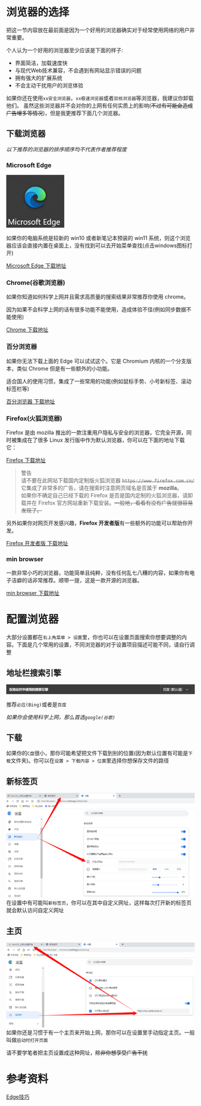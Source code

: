 # 浏览器的选择

把这一节内容放在最前面是因为一个好用的浏览器确实对于经常使用网络的用户非常重要。

个人认为一个好用的浏览器至少应该是下面的样子:

* 界面简洁，加载速度快
* 与现代Web技术兼容，不会遇到有网站显示错误的问题
* 拥有强大的扩展系统
* 不会主动干扰用户的浏览体验

如果你还在使用`xx安全浏览器`，`xx极速浏览器`或者`双核浏览器`等浏览器，我建议你卸载他们。
虽然这些浏览器并不会对你的上网有任何实质上的影响(~~不过有可能会造成广告增多等情况~~)，但是我更推荐下面几个浏览器。

## 下载浏览器

*以下推荐的浏览器的排序顺序均不代表作者推荐程度*

### Microsoft Edge

![edge](../img/chap2_edge.png)

如果你的电脑系统是较新的 win10 或者新笔记本预装的 win11 系统，则这个浏览器应该会直接内置在桌面上，没有找到可以去开始菜单查找(点击windows图标打开)

[Microsoft Edge 下载地址](https://www.microsoft.com/zh-cn/edge)

### Chrome(谷歌浏览器)

如果你知道如何科学上网并且需求高质量的搜索结果非常推荐你使用 chrome。

因为如果不会科学上网的话有很多功能不能使用，造成体验不佳(例如同步数据不能使用)

[Chrome 下载地址](https://www.google.com/chrome/)

### 百分浏览器

如果你无法下载上面的 Edge 可以试试这个。它是 Chromium 内核的一个分支版本，类似 Chrome 但是有一些额外的小功能。

适合国人的使用习惯，集成了一些常用的功能(例如鼠标手势、小号新标签、滚动标签栏等)

[百分浏览器 下载地址](https://www.centbrowser.cn/)

### Firefox(火狐浏览器)

Firefox 是由 mozilla 推出的一款注重用户隐私与安全的浏览器，它完全开源，同时被集成在了很多 Linux 发行版中作为默认浏览器，你可以在下面的地址下载它：

[Firefox 下载地址](https://www.mozilla.org/zh-CN/firefox/)

> 警告\
> 请不要在此网站下载国内定制版火狐浏览器 ~~`https://www.firefox.com.cn/`~~ 它集成了非常多的广告，请在搜索时注意网页域名是否属于 **mozilla**。\
> 如果你不确定自己已经下载的 Firefox 是否是国内定制的火狐浏览器，请卸载并在 Firefox 官方网站重新下载安装。~~一般地，看看有没有广告就很容易发现了。~~

另外如果你对网页开发感兴趣，**Firefox 开发者版**有一些额外的功能可以帮助你开发。

[Firefox 开发者版 下载地址](https://www.mozilla.org/zh-CN/firefox/developer/)

### min browser

一款非常小巧的浏览器，功能简单且纯粹，没有任何乱七八糟的内容，如果你有电子洁癖的话非常推荐。顺带一提，这是一款开源的浏览器。

[min browser 下载地址](https://minbrowser.org/)

# 配置浏览器

大部分设置都在`右上角菜单 > 设置`里，你也可以在设置页面搜索你想要调整的内容。下面是几个常用的设置，不同浏览器的对于设置项目描述可能不同，请自行调整

## 地址栏搜索引擎

![默认搜索](../img/chap2_default_search.png)

推荐`必应(Bing)`或者是`百度`

*如果你会使用科学上网，那么首选`google(谷歌)`*

## 下载

如果你的`C盘`很小，那你可能希望把文件下载到别的位置(因为默认位置有可能是`下载`文件夹)。你可以在`设置 > 下载内容 > 位置`里选择你想保存文件的路径

## 新标签页
![新标签页展示](../img/chap2_new_tab.png)
在设置中有可能叫`新标签页`，你可以在其中自定义网址，这样每次打开新的标签页就会默认访问自定义网址

## 主页
![主页展示](../img/chap2_new_home.png)
如果你还是习惯于有一个主页来开始上网，那你可以在设置里手动指定主页。一般叫做`启动时打开页面`

请不要学笔者把主页设置成这种网址，~~除非你想享受广告干扰~~

# 参考资料

[Edge技巧](https://microsoftedgetips.microsoft.com/zh-cn/)

